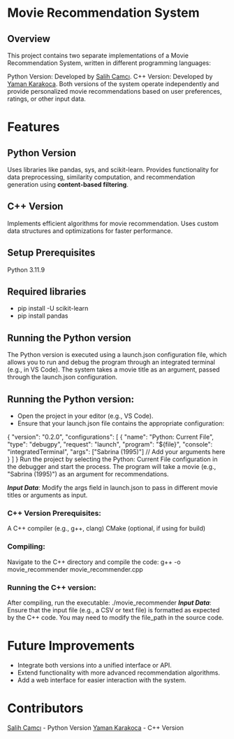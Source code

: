 # Movie Recommendation System #
## Overview
This project contains two separate implementations of a Movie Recommendation System, written in different programming languages:

Python Version: Developed by [Salih Camcı](https://github.com/Salih04).
C++ Version: Developed by [Yaman Karakoca](https://github.com/ykarakoca).
Both versions of the system operate independently and provide personalized movie recommendations based on user preferences, ratings, or other input data.

# Features

## Python Version
Uses libraries like pandas, sys, and scikit-learn.
Provides functionality for data preprocessing, similarity computation, and recommendation generation using **content-based filtering**.

## C++ Version
Implements efficient algorithms for movie recommendation.
Uses custom data structures and optimizations for faster performance.

## Setup Prerequisites
Python 3.11.9

## Required libraries
- pip install -U scikit-learn
- pip install pandas
  
## Running the Python version

The Python version is executed using a launch.json configuration file, which allows you to run and debug the program through an integrated terminal (e.g., in VS Code).
The system takes a movie title as an argument, passed through the launch.json configuration.

## Running the Python version:
- Open the project in your editor (e.g., VS Code).
- Ensure that your launch.json file contains the appropriate configuration:

{
    "version": "0.2.0",
    "configurations": [
        {
            "name": "Python: Current File",
            "type": "debugpy",
            "request": "launch",
            "program": "${file}",
            "console": "integratedTerminal",
            "args": ["Sabrina (1995)"]  // Add your arguments here
        }
    ]
}
Run the project by selecting the Python: Current File configuration in the debugger and start the process. The program will take a movie (e.g., "Sabrina (1995)") as an argument for recommendations.

***Input Data***: Modify the args field in launch.json to pass in different movie titles or arguments as input.

### C++ Version Prerequisites:
A C++ compiler (e.g., g++, clang)
CMake (optional, if using for build)

### Compiling:
Navigate to the C++ directory and compile the code:
g++ -o movie_recommender movie_recommender.cpp

### Running the C++ version:
After compiling, run the executable:
./movie_recommender
***Input Data***: Ensure that the input file (e.g., a CSV or text file) is formatted as expected by the C++ code. You may need to modify the file_path in the source code.

# Future Improvements #
- Integrate both versions into a unified interface or API.
- Extend functionality with more advanced recommendation algorithms.
- Add a web interface for easier interaction with the system.

# Contributors #
[Salih Camcı](https://github.com/Salih04) - Python Version
[Yaman Karakoca](https://github.com/ykarakoca) - C++ Version
